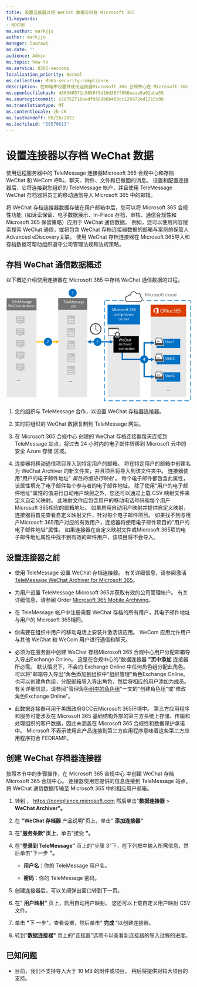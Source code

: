 ```yaml
---
title: 设置连接器以将 WeChat 数据存档在 Microsoft 365
f1.keywords:
- NOCSH
ms.author: markjjo
author: markjjo
manager: laurawi
ms.date: ''
audience: Admin
ms.topic: how-to
ms.service: O365-seccomp
localization_priority: Normal
ms.collection: M365-security-compliance
description: 在邮箱中设置并使用连接器Microsoft 365 合规中心在 Microsoft 365 中导入和存档 WeChat 数据。
ms.openlocfilehash: 486340571c9650f9d10d367f056eeaa5a92aba55
ms.sourcegitcommit: c2d752718aedf958db6b403cc12b972ed1215c00
ms.translationtype: MT
ms.contentlocale: zh-CN
ms.lasthandoff: 08/26/2021
ms.locfileid: "58570613"
---
```

# <a name="set-up-a-connector-to-archive-wechat-data"></a>设置连接器以存档 WeChat 数据

使用远程服务器中的 TeleMessage 连接器Microsoft 365 合规中心和存档 WeChat 和 WeCom 呼叫、聊天、附件、文件和已撤回的消息。 设置和配置连接器后，它将连接到您组织的 TeleMessage 帐户，并且使用 TeleMessage WeChat 存档器将员工的移动通信导入 Microsoft 365 中的邮箱。

将 WeChat 存档连接器数据存储在用户邮箱中后，您可以将 Microsoft 365 合规性功能（如诉讼保留、电子数据展示、In-Place 存档、审核、通信合规性和 Microsoft 365 保留策略）应用于 WeChat 通信数据。 例如，您可以使用内容搜索搜索 WeChat 通信，或将包含 WeChat 存档连接器数据的邮箱与案例的保管人Advanced eDiscovery关联。 使用 WeChat 存档连接器在 Microsoft 365导入和存档数据可帮助组织遵守公司管理法规和法规策略。

## <a name="overview-of-archiving-wechat-communication-data"></a>存档 WeChat 通信数据概述

以下概述介绍使用连接器在 Microsoft 365 中存档 WeChat 通信数据的过程。

![WeChat 存档程序数据的存档工作流。](../media/WeChatConnectorWorkflow.png)

1. 您的组织与 TeleMessage 合作，以设置 WeChat 存档器连接器。

2. 实时将组织的 WeChat 数据复制到 TeleMessage 网站。

3. 在 Microsoft 365 合规中心 创建的 WeChat 存档连接器每天连接到 TeleMessage 站点，将过去 24 小时内的电子邮件转移到 Microsoft 云中的安全 Azure 存储 区域。

4. 连接器将移动通信项目导入到特定用户的邮箱。 将在特定用户的邮箱中创建名为 WeChat Archiver 的新文件夹，并且项目将导入到该文件夹中。 连接器使用"用户的电子邮件地址" *属性的值进行映射* 。 每个电子邮件都包含此属性，该属性填充了电子邮件每个参与者的电子邮件地址。 除了使用"用户的电子邮件地址"属性的值进行自动用户映射之外，您还可以通过上载 CSV 映射文件来定义自定义映射。 此映射文件应包含用户的移动电话号码和每个用户Microsoft 365相应的邮箱地址。 如果启用自动用户映射并提供自定义映射，连接器将首先查看自定义映射文件，针对每个电子邮件项目。 如果找不到与用户Microsoft 365用户对应的有效用户，连接器将使用电子邮件项目的"用户的电子邮件地址"属性。 如果连接器在自定义映射文件或Microsoft 365项的电子邮件地址属性中找不到有效的邮件用户，该项目将不会导入。 

## <a name="before-you-set-up-a-connector"></a>设置连接器之前

- 使用 TeleMessage 设置 WeChat 存档连接器。 有关详细信息，请参阅激活[TeleMessage WeChat Archiver for Microsoft 365](https://www.telemessage.com/microsoft-365-activation-for-wechat-archiver/)。

- 为用户设置 TeleMessage Microsoft 365并获取有效的公司管理帐户。 有关详细信息，请参阅 Order [Microsoft 365 Mobile Archiving](https://www.telemessage.com/mobile-archiver/order-mobile-archiver-for-microsoft-365/)。

- 在 TeleMessage 帐户中注册需要 WeChat 存档的所有用户，其电子邮件地址与用户的 Microsoft 365相同。

- 你需要在组织中用户的移动电话上安装并激活该应用。 WeCom 应用允许用户与其他 WeChat 和 WeCom 用户进行通信和聊天。

- 必须为在服务器中创建 WeChat 存档Microsoft 365 合规中心用户分配邮箱导入导出Exchange Online。 这是在合规中心的"数据连接器 **"页中添加** 连接器所必需。 默认情况下，不会向 Exchange Online 中任何角色组分配此角色。 可以将"邮箱导入导出"角色添加到组织中"组织管理"角色Exchange Online。 也可以创建角色组，分配邮箱导入导出角色，然后将相应的用户添加为成员。 有关详细信息，请参阅"管理角色[组中的角色组](/Exchange/permissions-exo/role-groups#create-role-groups)"[](/Exchange/permissions-exo/role-groups#modify-role-groups)一文的"创建角色组"或"修改角色Exchange Online"。

- 此数据连接器可用于美国政府GCC云Microsoft 365环境中。 第三方应用程序和服务可能涉及在 Microsoft 365 基础结构外部的第三方系统上存储、传输和处理组织的客户数据，因此未涵盖在 Microsoft 365 合规性和数据保护承诺中。 Microsoft 不表示使用此产品连接到第三方应用程序意味着这些第三方应用程序符合 FEDRAMP。

## <a name="create-a-wechat-archiver-connector"></a>创建 WeChat 存档器连接器

按照本节中的步骤操作，在 Microsoft 365 合规中心 中创建 WeChat 存档Microsoft 365 合规中心。 连接器使用您提供的信息连接到 TeleMessage 站点，将 WeChat 通信数据传输至 Microsoft 365 中的相应用户邮箱。

1. 转到 ， <https://compliance.microsoft.com> 然后单击"**数据连接器**  >  **WeChat Archiver"。**

2. 在 **"WeChat 存档器** 产品说明"页上，单击" **添加连接器"**

3. 在"**服务条款"页上**，单击"接受 **"。**

4. 在"**登录到 TeleMessage"** 页上的"步骤 3"下，在下列框中输入所需信息，然后单击"下一步 **"。**

    - **用户名**：你的 TeleMessage 用户名。

    - **密码**：你的 TeleMessage 密码。

5. 创建连接器后，可以关闭弹出窗口转到下一页。

6. 在" **用户映射"** 页上，启用自动用户映射。 您还可以上载自定义用户映射 CSV 文件。

7. 单击 **"下** 一步"，查看设置，然后单击" **完成** "以创建连接器。

8. 转到"**数据连接器"** 页上的"连接器"选项卡以查看新连接器的导入过程的进度。

## <a name="known-issues"></a>已知问题

- 目前，我们不支持导入大于 10 MB 的附件或项目。 稍后将提供对较大项目的支持。
